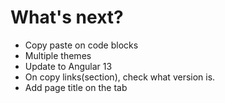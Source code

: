 # What's next?

-   Copy paste on code blocks
-   Multiple themes
-   Update to Angular 13
-   On copy links(section), check what version is.
-   Add page title on the tab
